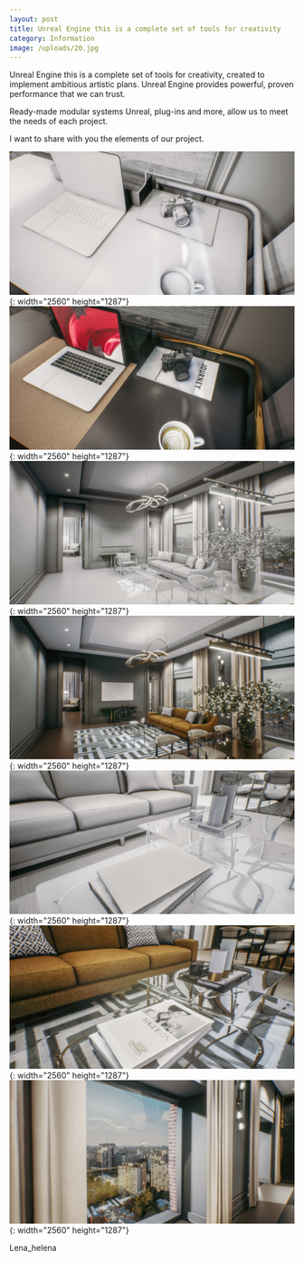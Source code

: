 ```yaml
---
layout: post
title: Unreal Engine this is a complete set of tools for creativity
category: Information
image: /uploads/20.jpg
---
```


Unreal Engine this is a complete set of tools for creativity, created to implement ambitious artistic plans. Unreal Engine provides powerful, proven performance that we can trust.

Ready-made modular systems Unreal, plug-ins and more, allow us to meet the needs of each project.

I want to share with you the elements of our project.

![](/uploads/7.jpg){: width="2560" height="1287"}![](/uploads/8.jpg){: width="2560" height="1287"}![](/uploads/9.jpg){: width="2560" height="1287"}![](/uploads/10-1.jpg){: width="2560" height="1287"}![](/uploads/11.jpg){: width="2560" height="1287"}![](/uploads/12.jpg){: width="2560" height="1287"}![](/uploads/20.jpg){: width="2560" height="1287"}

Lena\_helena